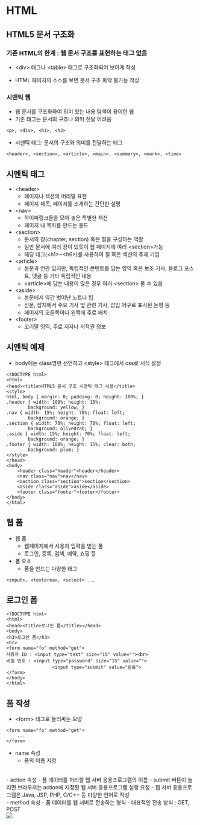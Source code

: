 # HTML

## HTML5 문서 구조화

### 기존 HTML의 한계 : 웹 문서 구조를 표현하는 태그 없음

- &lt;div> 태그나 &lt;table> 태그로 구조화되어 보이게 작성

- HTML 페이지의 소스를 보면 문서 구조 파악 불가능
작성

### 시맨틱 웹

- 웹 문서를 구조화하여 의미 있는 내용 탐색이 용이한 웹
- 기존 태그는 문서의 구조나 의미 전달 어려움
```
<p>, <div>, <h1>, <h2>
```

- 시맨틱 태그: 문서의 구조와 의미를 전달하는 태그
```
<header>, <section>, <article>, <main>, <summary>, <mark>, <time>
```

## 시멘틱 태그

- &lt;header>
    - 페이지나 섹션의 머리말 표현
    - 페이지 제목, 페이지를 소개하는 간단한 설명
- &lt;nav>
    - 하이퍼링크들을 모아 놓은 특별한 섹션
    - 페이지 내 목차를 만드는 용도
- &lt;section>
    - 문서의 장(chapter, section) 혹은 절을 구성하는 역할
    - 일반 문서에 여러 장이 있듯이 웹 페이지에 여러 &lt;section>가능
    - 헤딩 태그(&lt;h1>~&lt;h6>)를 사용하여 절 혹은 섹션의 주제 기입
- &lt;article>
    - 본문과 연관 있지만, 독립적인 콘텐트를 담는 영역 혹은 보조 기사, 블로그 포스트, 댓글 등 기타 독립적인 내용
    - &lt;article>에 담는 내용이 많은 경우 여러 &lt;section> 둘 수 있음
- &lt;aside>
    - 본문에서 약간 벗어난 노트나 팁 
    - 신문, 잡지에서 주요 기사 옆 관련 기사, 삽입 어구로 표시된 논평 등
    - 페이지의 오른쪽이나 왼쪽에 주로 배치
- &lt;footer>
    - 꼬리말 영역, 주로 저자나 저작권 정보


## 시멘틱 예제
- body에는 class명만 선언하고 &lt;style> 태그에서 css로 서식 설정
```
<!DOCTYPE html>
<html>
<head><title>HTML5 문서 구조 시맨틱 태그 사용</title>
<style>
html, body { margin: 0; padding: 0; height: 100%; }
.header { width: 100%; height: 15%; 
		background: yellow; }
.nav { width: 15%; height: 70%; float: left; 
		background: orange; }
.section { width: 70%; height: 70%; float: left; 
		background: olivedrab; }
.aside { width: 15%; height: 70%; float: left; 
		background: orange; }
.footer { width: 100%; height: 15%; clear: both; 
		background: plum; }
</style>
</head>
<body>
	<header class="header">header</header>
	<nav class="nav">nav</nav>
	<section class="section">section</section>
	<aside class="aside">aside</aside>
	<footer class="footer">footer</footer>
</body>
</html>
```

## 웹 폼
- 웹 폼
    - 웹페이지에서 사용자 입력을 받는 폼
    - 로그인, 등록, 검색, 예약, 쇼핑 등
- 폼 요소
    - 폼을 만드는 다양한 태그
```
<input>, <textarea>, <select> ...
```

## 로그인 폼
```
<!DOCTYPE html>
<html>
<head><title>로그인 폼</title></head>
<body>
<h3>로그인 폼</h3>
<hr>
<form name="fo" method="get">
사용자 ID : <input type="text" size="15" value=""><br>
비밀 번호 : <input type="password" size="15" value="">
				 <input type="submit" value="완료">
</form>
</body>
</html>
```

## 폼 작성
- &lt;form> 태그로 둘러싸는 모양
```
<form name="fo" method="get">
	...
</form>
```
- name 속성
    - 폼의 이름 지정
<br>
- action 속성
    - 폼 데이터를 처리할 웹 서버 응용프로그램의 이름
    - submit 버튼이 눌리면 브라우저는 action에 지정된 웹 서버 응용프로그램 실행 요청
    - 웹 서버 응용프로그램은 Java, JSP, PHP, C/C++ 등 다양한 언어로 작성
<br>
- method 속성
    - 폼 데이터를 웹 서버로 전송하는 형식
    - 대표적인 전송 방식 : GET, POST 
<br>
<img src="static/form.png">